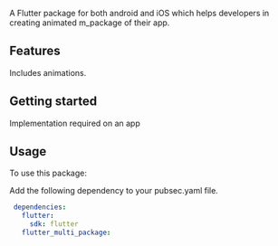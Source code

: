 A Flutter package for both android and iOS which helps developers in creating animated m_package of their app.

## Features

Includes animations.

## Getting started

Implementation required on an app

## Usage

To use this package:

Add the following dependency to your pubsec.yaml file.

```yaml
 dependencies:
   flutter:
     sdk: flutter
   flutter_multi_package:
```

